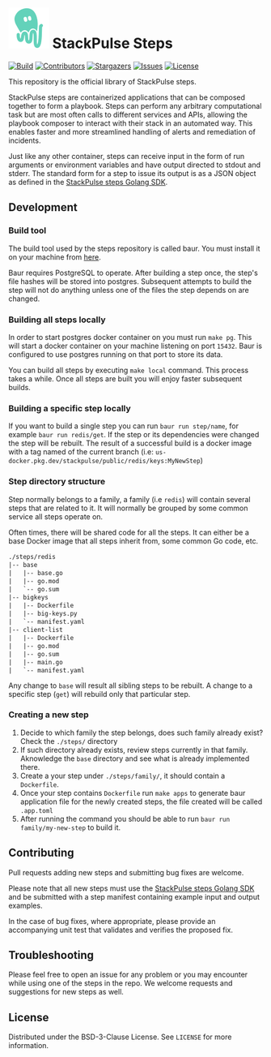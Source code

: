 # ![stackpulse-logo](vendors/stackpulse.svg) StackPulse Steps

[![Build][badge_ci]][link_circle]
[![Contributors][contributors-shield]][contributors-url]
[![Stargazers][stars-shield]][stars-url]
[![Issues][badge_issues]][issues-url]
[![License][badge_license]][link_license]

This repository is the official library of StackPulse steps.

StackPulse steps are containerized applications that can be composed together to form a playbook. Steps can perform any arbitrary computational task but are most often calls to different services and APIs, allowing the playbook composer to interact with their stack in an automated way. This enables faster and more streamlined handling of alerts and remediation of incidents.

Just like any other container, steps can receive input in the form of run arguments or environment variables and have output directed to stdout and stderr. The standard form for a step to issue its output is as a JSON object as defined in the [StackPulse steps Golang SDK](https://github.com/stackpulse/steps-sdk-go).

## Development

### Build tool

The build tool used by the steps repository is called baur. You must install it on your machine from [here](https://github.com/simplesurance/baur/releases).

Baur requires PostgreSQL to operate. After building a step once, the step's file hashes will be stored into postgres. Subsequent attempts to build the step will not do anything unless one of the files the step depends on are changed. 

### Building all steps locally

In order to start postgres docker container on you must run `make pg`. This will start a docker container on your machine listening on port `15432`. Baur is configured to use postgres running on that port to store its data.

You can build all steps by executing `make local` command. This process takes a while. Once all steps are built you will enjoy faster subsequent builds.

### Building a specific step locally

If you want to build a single step you can run `baur run step/name`, for example `baur run redis/get`. If the step or its dependencies were changed the step will be rebuilt.
The result of a successful build is a docker image with a tag named of the current branch (i.e: `us-docker.pkg.dev/stackpulse/public/redis/keys:MyNewStep`)


### Step directory structure

Step normally belongs to a family, a family (i.e `redis`) will contain several steps that are related to it. It will normally be grouped by some common service all steps operate on.

Often times, there will be shared code for all the steps. It can either be a base Docker image that all steps inherit from, some common Go code, etc. 
```text
./steps/redis
|-- base
|   |-- base.go
|   |-- go.mod
|   `-- go.sum
|-- bigkeys
|   |-- Dockerfile
|   |-- big-keys.py
|   `-- manifest.yaml
|-- client-list
|   |-- Dockerfile
|   |-- go.mod
|   |-- go.sum
|   |-- main.go
|   `-- manifest.yaml
```
Any change to `base` will result all sibling steps to be rebuilt. A change to a specific step (`get`) will rebuild only that particular step.

### Creating a new step
1. Decide to which family the step belongs, does such family already exist? Check the `./steps/` directory
2. If such directory already exists, review steps currently in that family. Aknowledge the `base` directory and see what is already implemented there.
3. Create a your step under `./steps/family/`, it should contain a `Dockerfile`.
4. Once your step contains `Dockerfile` run `make apps` to generate baur application file for the newly created steps, the file created will be called `.app.toml`
5. After running the command you should be able to run `baur run family/my-new-step` to build it.

## Contributing

Pull requests adding new steps and submitting bug fixes are welcome.

Please note that all new steps must use the [StackPulse steps Golang SDK](https://github.com/stackpulse/steps-sdk-go) and be submitted with a step manifest containing example input and output examples.

In the case of bug fixes, where appropriate, please provide an accompanying unit test that validates and verifies the proposed fix.

## Troubleshooting

Please feel free to open an issue for any problem or you may encounter while using one of the steps in the repo. We welcome requests and suggestions for new steps as well.

## License

Distributed under the BSD-3-Clause License. See `LICENSE` for more information.

[badge_ci]:https://circleci.com/gh/stackpulse/steps.svg?style=shield
[contributors-shield]: https://img.shields.io/github/contributors/stackpulse/steps.svg?style=flat-square&maxAge=30
[contributors-url]: https://github.com/stackpulse/steps/graphs/contributors
[badge_issues]:https://img.shields.io/github/issues/stackpulse/steps.svg?style=flat-square&maxAge=30
[issues-url]: https://github.com/stackpulse/steps/issues
[stars-shield]: https://img.shields.io/github/stars/stackpulse/steps.svg?style=flat-square&maxAge=30
[stars-url]: https://github.com/stackpulse/steps/stargazers
[badge_license]:https://img.shields.io/github/license/stackpulse/steps.svg?style=flat-square&maxAge=30
[link_license]:https://github.com/stackpulse/steps/blob/master/LICENSE
[link_circle]:https://circleci.com/gh/stackpulse/steps
